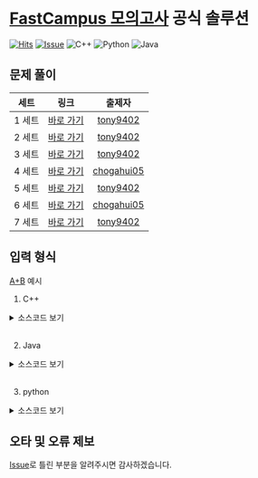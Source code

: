 # [FastCampus 모의고사](https://fastcampus.co.kr/dev_online_codingtest) 공식 솔루션

[![Hits](https://hits.seeyoufarm.com/api/count/incr/badge.svg?url=https%3A%2F%2Fgithub.com%2Ftony9402%2FFastCampus_Solution&count_bg=%236BC923&title_bg=%2310214E&icon=github.svg&icon_color=%23E7E7E7&title=Hits&edge_flat=false)](https://hits.seeyoufarm.com)
[![Issue](https://img.shields.io/github/issues/tony9402/FastCampus_Solution/wrong%20or%20typo)](https://github.com/tony9402/FastCampus_Solution/issues?q=is%3Aopen+is%3Aissue+label%3A%22wrong+or+typo%22)
![C++](https://img.shields.io/badge/C++-010101?style=flat-square&logo=c%2B%2B&logoColor=white)
![Python](https://img.shields.io/badge/Python-010101?style=flat-square&logo=python&logoColor=white)
![Java](https://img.shields.io/badge/Java-010101?style=flat-square&logo=java&logoColor=white)

## 문제 풀이

| 세트  |   링크   | 출제자 |
| :---: | :------: | :----: |
| 1 세트| [바로 가기](./set1) | [tony9402](https://www.acmicpc.net/user/tony9402) |
| 2 세트| [바로 가기](./set2) | [tony9402](https://www.acmicpc.net/user/tony9402) |
| 3 세트| [바로 가기](./set3) | [tony9402](https://www.acmicpc.net/user/tony9402) |
| 4 세트| [바로 가기](https://github.com/cdog-gh/gh_coding_test/tree/main/1) | [chogahui05](https://www.acmicpc.net/user/chogahui05) |
| 5 세트| [바로 가기](./set5) | [tony9402](https://www.acmicpc.net/user/tony9402) |
| 6 세트| [바로 가기](https://github.com/cdog-gh/gh_coding_test/tree/main/2) | [chogahui05](https://www.acmicpc.net/user/chogahui05) |
| 7 세트| [바로 가기](./set7) | [tony9402](https://www.acmicpc.net/user/tony9402) |

## 입력 형식

[A+B](https://www.acmicpc.net/problem/1000) 예시

1. C++

<details>
    <summary>소스코드 보기</summary>

```cpp
#include<iostream>

using namespace std;

int main() {
    ios::sync_with_stdio(false);
    cin.tie(0);
    
    int a, b; cin >> a >> b;
    cout << a + b;

    return 0;
}
```
</details>
<br>
  
2. Java

<details>
    <summary>소스코드 보기</summary>

```Java
import java.util.*;
import java.lang.*;
import java.io.*;

public class Main {
    public static void main(String[] args) {
        FastReader rd = new FastReader();

        int a = rd.nextInt();
        int b = rd.nextInt();
        System.out.println(a + b);
    }

    static class FastReader {
        BufferedReader br;
        StringTokenizer st;

        public FastReader() {
            br = new BufferedReader(new InputStreamReader(System.in));
        }

        String next() {
            while(st == null || !st.hasMoreElements()) {
                try {
                    st = new StringTokenizer(br.readLine());
                }
                catch (IOException e) {
                    e.printStackTrace();
                }
            }
            return st.nextToken();
        }

        int nextInt() { return Integer.parseInt(next()); }
        long nextLong() { return Long.parseLong(next()); }
        double nextDouble() { return Double.parseDouble(next()); }
        String nextLine() {
            String str = "";
            try {
                str = br.readLine();
            }
            catch (IOException e) {
                e.printStackTrace();
            }
            return str;
        }
    }
}
```
</details>
<br>
  

3. python

<details>
    <summary>소스코드 보기</summary>

```python
import sys

def input():
    return sys.stdin.readline().rstrip()

a, b = map(int, input().split())
print(a + b)
```
</details>

## 오타 및 오류 제보

[Issue](https://github.com/tony9402/FastCampus_Solution/issues)로 틀린 부분을 알려주시면 감사하겠습니다.
